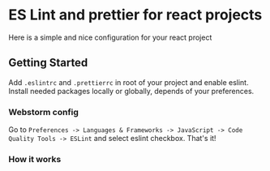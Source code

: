 # ES Lint and prettier for react projects

Here is a simple and nice configuration for your react project

## Getting Started

Add ``` .eslintrc ``` and ``` .prettierrc ``` in root of your project and enable
eslint. Install needed packages locally or globally, depends of your preferences.


### Webstorm config

Go to ``` Preferences -> Languages & Frameworks -> JavaScript -> Code Quality Tools -> ESLint ```
and select eslint checkbox. That's it!

### How it works
